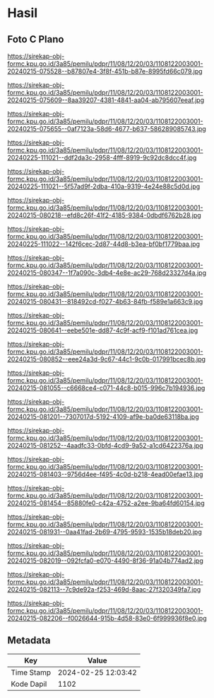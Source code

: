 # Hasil

## Foto C Plano

https://sirekap-obj-formc.kpu.go.id/3a85/pemilu/pdpr/11/08/12/20/03/1108122003001-20240215-075528--b87807e4-3f8f-451b-b87e-8995fd66c079.jpg

https://sirekap-obj-formc.kpu.go.id/3a85/pemilu/pdpr/11/08/12/20/03/1108122003001-20240215-075609--8aa39207-4381-4841-aa04-ab795607eeaf.jpg

https://sirekap-obj-formc.kpu.go.id/3a85/pemilu/pdpr/11/08/12/20/03/1108122003001-20240215-075655--0af7123a-58d6-4677-b637-586289085743.jpg

https://sirekap-obj-formc.kpu.go.id/3a85/pemilu/pdpr/11/08/12/20/03/1108122003001-20240225-111021--ddf2da3c-2958-4fff-8919-9c92dc8dcc4f.jpg

https://sirekap-obj-formc.kpu.go.id/3a85/pemilu/pdpr/11/08/12/20/03/1108122003001-20240225-111021--5f57ad9f-2dba-410a-9319-4e24e88c5d0d.jpg

https://sirekap-obj-formc.kpu.go.id/3a85/pemilu/pdpr/11/08/12/20/03/1108122003001-20240215-080218--efd8c26f-41f2-4185-9384-0dbdf6762b28.jpg

https://sirekap-obj-formc.kpu.go.id/3a85/pemilu/pdpr/11/08/12/20/03/1108122003001-20240225-111022--142f6cec-2d87-44d8-b3ea-bf0bf1779baa.jpg

https://sirekap-obj-formc.kpu.go.id/3a85/pemilu/pdpr/11/08/12/20/03/1108122003001-20240215-080347--1f7a090c-3db4-4e8e-ac29-768d23327d4a.jpg

https://sirekap-obj-formc.kpu.go.id/3a85/pemilu/pdpr/11/08/12/20/03/1108122003001-20240215-080431--818492cd-f027-4b63-84fb-f589e1a663c9.jpg

https://sirekap-obj-formc.kpu.go.id/3a85/pemilu/pdpr/11/08/12/20/03/1108122003001-20240215-080641--eebe501e-dd87-4c9f-acf9-f101ad761cea.jpg

https://sirekap-obj-formc.kpu.go.id/3a85/pemilu/pdpr/11/08/12/20/03/1108122003001-20240215-080852--eee24a3d-9c67-44c1-9c0b-017991bcec8b.jpg

https://sirekap-obj-formc.kpu.go.id/3a85/pemilu/pdpr/11/08/12/20/03/1108122003001-20240215-081055--c6668ce4-c071-44c8-b015-996c7b194936.jpg

https://sirekap-obj-formc.kpu.go.id/3a85/pemilu/pdpr/11/08/12/20/03/1108122003001-20240215-081201--7307017d-5192-4109-af9e-ba0de63118ba.jpg

https://sirekap-obj-formc.kpu.go.id/3a85/pemilu/pdpr/11/08/12/20/03/1108122003001-20240215-081252--4aadfc33-0bfd-4cd9-9a52-a1cd6422376a.jpg

https://sirekap-obj-formc.kpu.go.id/3a85/pemilu/pdpr/11/08/12/20/03/1108122003001-20240215-081403--9756d4ee-f495-4c0d-b218-4ead00efae13.jpg

https://sirekap-obj-formc.kpu.go.id/3a85/pemilu/pdpr/11/08/12/20/03/1108122003001-20240215-081454--85880fe0-c42a-4752-a2ee-9ba64fd60154.jpg

https://sirekap-obj-formc.kpu.go.id/3a85/pemilu/pdpr/11/08/12/20/03/1108122003001-20240215-081931--0aa41fad-2b69-4795-9593-1535b18deb20.jpg

https://sirekap-obj-formc.kpu.go.id/3a85/pemilu/pdpr/11/08/12/20/03/1108122003001-20240215-082019--092fcfa0-e070-4490-8f36-91a04b774ad2.jpg

https://sirekap-obj-formc.kpu.go.id/3a85/pemilu/pdpr/11/08/12/20/03/1108122003001-20240215-082113--7c9de92a-f253-469d-8aac-27f320349fa7.jpg

https://sirekap-obj-formc.kpu.go.id/3a85/pemilu/pdpr/11/08/12/20/03/1108122003001-20240215-082206--f0026644-915b-4d58-83e0-6f999936f8e0.jpg


## Metadata

| Key        | Value               |
| ---------- | ------------------- |
| Time Stamp | 2024-02-25 12:03:42 |
| Kode Dapil | 1102                |



